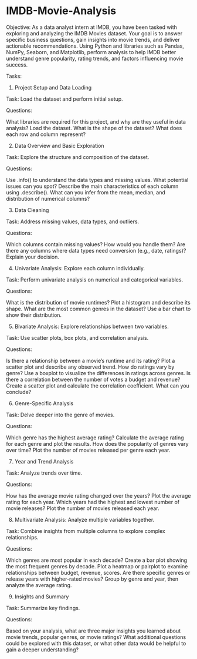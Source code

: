 # IMDB-Movie-Analysis

Objective:
As a data analyst intern at IMDB, you have been tasked with exploring and analyzing the IMDB Movies dataset. Your goal is to answer specific business questions, gain insights into movie trends, and deliver actionable recommendations. Using Python and libraries such as Pandas, NumPy, Seaborn, and Matplotlib, perform analysis to help IMDB better understand genre popularity, rating trends, and factors influencing movie success.

Tasks:
1. Project Setup and Data Loading

Task: Load the dataset and perform initial setup.

Questions:

What libraries are required for this project, and why are they useful in data analysis?
Load the dataset. What is the shape of the dataset? What does each row and column represent?

2. Data Overview and Basic Exploration

Task: Explore the structure and composition of the dataset.

Questions:

Use .info() to understand the data types and missing values. What potential issues can you spot?
Describe the main characteristics of each column using .describe(). What can you infer from the mean, median, and distribution of numerical columns?

3. Data Cleaning

Task: Address missing values, data types, and outliers.

Questions:

Which columns contain missing values? How would you handle them?
Are there any columns where data types need conversion (e.g., date, ratings)? Explain your decision.

4. Univariate Analysis: Explore each column individually.

Task: Perform univariate analysis on numerical and categorical variables.

Questions:

What is the distribution of movie runtimes? Plot a histogram and describe its shape.
What are the most common genres in the dataset? Use a bar chart to show their distribution.

5. Bivariate Analysis: Explore relationships between two variables.

Task: Use scatter plots, box plots, and correlation analysis.

Questions:

Is there a relationship between a movie’s runtime and its rating? Plot a scatter plot and describe any observed trend.
How do ratings vary by genre? Use a boxplot to visualize the differences in ratings across genres.
Is there a correlation between the number of votes a budget and revenue? Create a scatter plot and calculate the correlation coefficient. What can you conclude?

6. Genre-Specific Analysis

Task: Delve deeper into the genre of movies.

Questions:

Which genre has the highest average rating? Calculate the average rating for each genre and plot the results.
How does the popularity of genres vary over time? Plot the number of movies released per genre each year.

7. Year and Trend Analysis

Task: Analyze trends over time.

Questions:

How has the average movie rating changed over the years? Plot the average rating for each year.
Which years had the highest and lowest number of movie releases? Plot the number of movies released each year.

8. Multivariate Analysis: Analyze multiple variables together.

Task: Combine insights from multiple columns to explore complex relationships.

Questions:

Which genres are most popular in each decade? Create a bar plot showing the most frequent genres by decade.
Plot a heatmap or pairplot to examine relationships between budget, revenue, scores.
Are there specific genres or release years with higher-rated movies? Group by genre and year, then analyze the average rating.

9. Insights and Summary

Task: Summarize key findings.

Questions:

Based on your analysis, what are three major insights you learned about movie trends, popular genres, or movie ratings?
What additional questions could be explored with this dataset, or what other data would be helpful to gain a deeper understanding?
 
